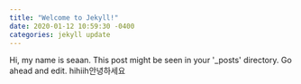 ```yaml
---
title: "Welcome to Jekyll!"
date: 2020-01-12 10:59:30 -0400
categories: jekyll update
---
```

Hi, my name is seaan. This post might be seen in your '_posts' directory. Go ahead and edit. hihiih안녕하세요
